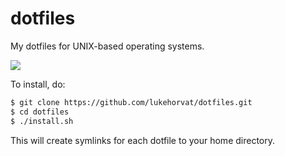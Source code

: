 dotfiles
========

My dotfiles for UNIX-based operating systems.

![](http://i.imgur.com/Hw06YZ1.gif)

To install, do:

```bash
$ git clone https://github.com/lukehorvat/dotfiles.git
$ cd dotfiles
$ ./install.sh
```

This will create symlinks for each dotfile to your home directory.
